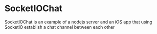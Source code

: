 SocketIOChat
============

SocketIOChat is an example of a nodejs server and an iOS app that using SocketIO establish a chat channel between each other
